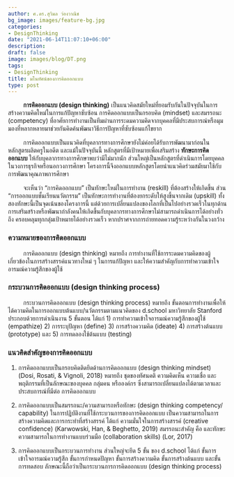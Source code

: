 ```yaml
---
author: ศ.ดร.สุวิมล ว่องวาณิช
bg_image: images/feature-bg.jpg
categories:
- DesignThinking
date: "2021-06-14T11:07:10+06:00"
description: 
draft: false
image: images/blog/DT.png
tags:
- DesignThinking
title: มโนทัศน์ของการคิดออกแบบ
type: post
---
```

 


<p style="text-indent:2.5em;"><strong>การคิดออกแบบ (design thinking)</strong> เป็นแนวคิดสมัยใหม่ที่ยอมรับกันในปัจจุบันในการสร้างความคิดใหม่ในการแก้ปัญหาซับซ้อน การคิดออกแบบเป็นกรอบคิด (mindset) และสมรรถนะ (competency) ที่อาศัยการทำงานเป็นทีมผ่านการระดมความคิดจากบุคคลที่มีประสบการณ์หรือมุมมองที่หลากหลายมาช่วยกันคิดค้นพัฒนาวิธีการปัญหาที่ซับซ้อนแก้ไขยาก </p>


<p style="text-indent:2.5em;">การคิดออกแบบเป็นแนวคิดที่บุคลากรทางการศึกษายังไม่ค่อยได้รับการพัฒนามาก่อนในหลักสูตรผลิตครูในอดีต และแม้ในปัจจุบันนี้ หลักสูตรที่มีเป้าหมายเพื่อเสริมสร้าง <strong>ทักษะการคิดออกแบบ</strong> ให้กับบุคลากรทางการศึกษาพบว่ามีไม่มากนัก ส่วนใหญ่เป็นหลักสูตรที่ดำเนินการโดยบุคคลในวงการธุรกิจหรือนอกวงการศึกษา โครงการนี้จึงออกแบบหลักสูตรโดยนำแนวคิดร่วมสมัยมาใช้กับการพัฒนาคุณภาพการศึกษา</p>


<p style="text-indent:2.5em;">จะเห็นว่า “การคิดออกแบบ” เป็นทักษะใหม่ในการทำงาน (reskill) ที่ต้องสร้างให้เกิดขึ้น ส่วน “การออกแบบชั้นเรียนนวัตกรรม” เป็นทักษะการทำงานที่ต้องยกระดับให้สูงขึ้นจากเดิม (upskill) ทั้งสองทักษะนี้เป็นจุดเน้นของโครงการนี้  แต่ด้วยการเปลี่ยนแปลงของโลกที่เป็นไปอย่างรวดเร็วในทุกด้าน 
การเสริมสร้างหรือพัฒนากำลังคนให้เกิดขึ้นกับบุคลากรทางการศึกษาไม่สามารถดำเนินการได้อย่างทั่วถึง ครอบคลุมทุกกลุ่มเป้าหมายได้อย่างรวดเร็ว หากปราศจากการถ่ายทอดความรู้ระหว่างกันในวงกว้าง</p>


### ความหมายของการคิดออกแบบ

<p style="text-indent:2.5em;">การคิดออกแบบ (design thinking) หมายถึง การทำงานที่ใช้การระดมความคิดของผู้เกี่ยวข้องในการสร้างสรรค์แนวทางใหม่ ๆ ในการแก้ปัญหา และให้ความสำคัญกับการทำความเข้าใจอารมณ์ความรู้สึกของผู้ใช้ </p>


### กระบวนการคิดออกแบบ (design thinking process)

<p style="text-indent:2.5em;">กระบวนการคิดออกแบบ (design thinking process) หมายถึง ขั้นตอนการทำงานเพื่อให้ได้ความคิดในการออกแบบต้นแบบ/นวัตกรรมตามแนวคิดของ d.school มหาวิทยาลัย Stanford ประกอบด้วยการดำเนินงาน 5 ขั้นตอน ได้แก่ 1) การทำความเข้าใจอารมณ์ความรู้สึกของผู้ใช้ (empathize) 2) การระบุปัญหา (define) 3) การสร้างความคิด (ideate) 4) การสร้างต้นแบบ (prototype) และ 5) การทดลองใช้ต้นแบบ (testing)</p>


### แนวคิดสำคัญของการคิดออกแบบ

1. การคิดออกแบบเป็นกรอบคิดติดยึดด้านการคิดออกแบบ (design thinking mindset) (Dosi, Rosati, & Vignoli, 2018) หมายถึง ชุดของทัศนคติ ความคิดเห็น ความเชื่อ และพฤติกรรมที่เป็นลักษณะของบุคคล กลุ่มคน หรือองค์กร ซึ่งสามารถเปลี่ยนแปลงได้ตามเวลาและประสบการณ์ที่มีต่อ
การคิดออกแบบ 

2. การคิดออกแบบเป็นสมรรถนะ/ความสามารถหรือทักษะ (design thinking competency/ capability) ในการปฏิบัติงานที่ใช้กระบวนการของการคิดออกแบบ เป็นความสามารถในการสร้างความคิดและการกระทำที่สร้างสรรค์ ได้แก่ ความมั่นใจในการสร้างสรรค์ (creative confidence) (Karwowski, Han, & Beghetto, 2019) สมรรถนะสำคัญ คือ และทักษะความสามารถในการทำงานแบบร่วมมือ (collaboration skills) (Lor, 2017) 


3. การคิดออกแบบเป็นกระบวนการทำงาน ส่วนใหญ่จะยึด 5 ขั้น ของ d.school ได้แก่ ขั้นการเข้าใจอารมณ์ความรู้สึก ขั้นการกำหนดปัญหา ขั้นการสร้างความคิด ขั้นการสร้างต้นแบบ และขั้นการทดสอบ ลักษณะนี้ถือว่าเป็นกระบวนการการคิดออกแบบ (design thinking process) 


